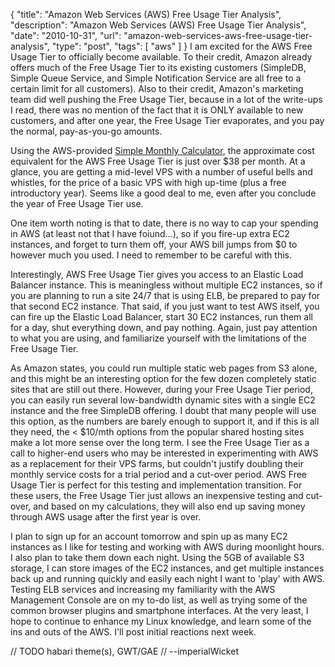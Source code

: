 {
  "title": "Amazon Web Services (AWS) Free Usage Tier Analysis",
  "description": "Amazon Web Services (AWS) Free Usage Tier Analysis",
  "date": "2010-10-31",
  "url": "amazon-web-services-aws-free-usage-tier-analysis",
  "type": "post",
  "tags": [
    "aws"
  ]
}
I am excited for the AWS Free Usage Tier to officially become available.  To their credit, Amazon already offers much of the Free Usage Tier to its existing customers (SimpleDB, Simple Queue Service, and Simple Notification Service are all free to a certain limit for all customers).  Also to their credit, Amazon's marketing team did well pushing the Free Usage Tier, because in a lot of the write-ups I read, there was no mention of the fact that it is ONLY available to new customers, and after one year, the Free Usage Tier evaporates, and you pay the normal, pay-as-you-go amounts.  

Using the AWS-provided [Simple Monthly Calculator](http://calculator.s3.amazonaws.com/calc5.html), the approximate cost equivalent for the AWS Free Usage Tier is just over $38 per month.  At a glance, you are getting a mid-level VPS with a number of useful bells and whistles, for the price of a basic VPS with high up-time (plus a free introductory year).  Seems like a good deal to me, even after you conclude the year of Free Usage Tier use.

One item worth noting is that to date, there is no way to cap your spending in AWS (at least not that I have foiund...), so if you fire-up extra EC2 instances, and forget to turn them off, your AWS bill jumps from $0 to however much you used.  I need to remember to be careful with this.

Interestingly, AWS Free Usage Tier gives you access to an Elastic Load Balancer instance.  This is meaningless without multiple EC2 instances, so if you are planning to run a site 24/7 that is using ELB, be prepared to pay for that second EC2 instance.  That said, if you just want to test AWS itself, you can fire up the Elastic Load Balancer, start 30 EC2 instances, run them all for a day, shut everything down, and pay nothing.  Again, just pay attention to what you are using, and familiarize yourself with the limitations of the Free Usage Tier.

As Amazon states, you could run multiple static web pages from S3 alone, and this might be an interesting option for the few dozen completely static sites that are still out there.  However, during your Free Usage Tier period, you can easily run several low-bandwidth dynamic sites with a single EC2 instance and the free SimpleDB offering.  I doubt that many people will use this option, as the numbers are barely enough to support it, and if this is all they need, the < $10/mth options from the popular shared hosting sites make a lot more sense over the long term.  I see the Free Usage Tier as a call to higher-end users who may be interested in experimenting with AWS as a replacement for their VPS farms, but couldn't justify doubling their monthly service costs for a trial period and a cut-over period.  AWS Free Usage Tier is perfect for this testing and implementation transition.  For these users, the Free Usage Tier just allows an inexpensive testing and cut-over, and based on my calculations, they will also end up saving money through AWS usage after the first year is over.

I plan to sign up for an account tomorrow and spin up as many EC2 instances as I like for testing and working with AWS during moonlight hours.  I also plan to take them down each night.  Using the 5GB of available S3 storage, I can store images of the EC2 instances, and get multiple instances back up and running quickly and easily each night I want to 'play' with AWS.  Testing ELB services and increasing my familiarity with the AWS Management Console are on my to-do list, as well as trying some of the common browser plugins and smartphone interfaces.  At the very least, I hope to continue to enhance my Linux knowledge, and learn some of the ins and outs of the AWS.  I'll post initial reactions next week.

<span class="signature">
// TODO habari theme(s), GWT/GAE
// --imperialWicket
</span>
